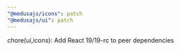 ```yaml
---
"@medusajs/icons": patch
"@medusajs/ui": patch
---
```


chore(ui,icons): Add React 19/19-rc to peer dependencies
